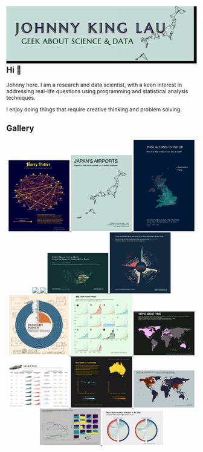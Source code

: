 ![](img/profile_banner.png)
Hi 👋 
---

Johnny here. I am a research and data scientist, with a keen interest in addressing real-life questions using programming and statistical analysis techniques.

I enjoy doing things that require creative thinking and problem solving.


Gallery
---
<p align= "center">
  <a href="https://github.com/jonkingseestheworld/jkl-data-viz/blob/main/HarryPotter_traits/HP_trait_similarity_network.png"> 
    <img src="https://github.com/jonkingseestheworld/jkl-data-viz/blob/main/HarryPotter_traits/HP_trait_similarity_network.png" width="32%" /> </a>
  <a href="https://github.com/jonkingseestheworld/30DayMapChallenge/blob/main/2_Line/2_Line_jpn_airports.png"> 
    <img src="https://github.com/jonkingseestheworld/30DayMapChallenge/blob/main/2_Line/2_Line_jpn_airports.png" width="32%" /> </a>
  <a href="https://github.com/jonkingseestheworld/30DayMapChallenge/blob/main/1_Point/1_Point_uk_pubs_starbucks.png"> 
    <img src="https://github.com/jonkingseestheworld/30DayMapChallenge/blob/main/1_Point/1_Point_uk_pubs_starbucks.png" width="32%" /> </a>


  <a href="https://github.com/jonkingseestheworld/TidyTuesdayPlots/blob/main/2023/20230711wk28/tt20230711wk28_global_temp.gif"> 
    <img src="https://github.com/jonkingseestheworld/TidyTuesdayPlots/blob/main/2023/20230711wk28/tt20230711wk28_global_temp.gif" width="32%" /> </a>
  <a href="https://github.com/jonkingseestheworld/TidyTuesdayPlots/blob/main/2023/20230711wk28/tt20230711wk28_NorthernHemi_temp.gif"> 
    <img src="https://github.com/jonkingseestheworld/TidyTuesdayPlots/blob/main/2023/20230711wk28/tt20230711wk28_NorthernHemi_temp.gif" width="32%" /> </a>
  <a href="https://github.com/jonkingseestheworld/TidyTuesdayPlots/blob/main/2023/20230704wk27/tt20230704wk27_hist_markers.png"> 
    <img src="https://github.com/jonkingseestheworld/TidyTuesdayPlots/blob/main/2023/20230704wk27/tt20230704wk27_hist_markers.png" width="32%" /> </a>
    
  
  <a href="https://github.com/jonkingseestheworld/TidyTuesdayPlots/blob/main/2023/20230425wk17/tt20230425wk17_marathon.png"> 
    <img src="https://github.com/jonkingseestheworld/TidyTuesdayPlots/blob/main/2023/20230425wk17/tt20230425wk17_marathon.png" width="32%" /> </a>
  <a href="https://github.com/jonkingseestheworld/JKL-Data-Viz/blob/main/AccessEaseRanking/PassportAccessRank2023_plot.png"> 
    <img src="https://github.com/jonkingseestheworld/JKL-Data-Viz/blob/main/AccessEaseRanking/PassportAccessRank2023_plot.png" width="32%" /> </a>
  <a href="https://github.com/jonkingseestheworld/TidyTuesdayPlots/tree/main/2023/20230207wk6"> 
    <img src="https://github.com/jonkingseestheworld/TidyTuesdayPlots/blob/main/2023/20230207wk6/tt20230207wk6_techstockprice.png" width="32%" /> </a>
  

  <a href="https://github.com/jonkingseestheworld/TidyTuesdayPlots/blob/main/2023/20230328wk13/tt20230329wk13_timezones.png"> 
    <img src="https://github.com/jonkingseestheworld/TidyTuesdayPlots/blob/main/2023/20230328wk13/tt20230329wk13_timezones.png" width="32%" /> </a> 
  <a href="https://github.com/jonkingseestheworld/TidyTuesdayPlots/blob/main/2023/20230214wk7/tt20230214wk7_hollywoodAge.png"> 
    <img src="https://github.com/jonkingseestheworld/TidyTuesdayPlots/blob/main/2023/20230214wk7/tt20230214wk7_hollywoodAge.png" width="32%" /> </a>
  <a href="https://github.com/jonkingseestheworld/TidyTuesdayPlots/blob/main/2023/20230307wk10/tt20230307wk10_numbats.png"> 
    <img src="https://github.com/jonkingseestheworld/TidyTuesdayPlots/blob/main/2023/20230307wk10/tt20230307wk10_numbats.png" width="32%" /> </a>

  
  
  <a href="https://github.com/jonkingseestheworld/TidyTuesdayPlots/blob/main/2022/wk38_20220920_waste/20220920_WasteManagement1.png"> 
    <img src="https://github.com/jonkingseestheworld/TidyTuesdayPlots/blob/main/2022/wk38_20220920_waste/20220920_WasteManagement1.png" width="32%" /> </a>
  <a href="https://github.com/jonkingseestheworld/TidyTuesdayPlots/blob/main/2022/wk29_20220719_Technology/20220719_tech_energy_WEUR.png"> 
    <img src="https://github.com/jonkingseestheworld/TidyTuesdayPlots/blob/main/2022/wk29_20220719_Technology/20220719_tech_energy_WEUR.png" width="32%" /> </a>
  <a href="https://github.com/jonkingseestheworld/TidyTuesdayPlots/blob/main/2022/wk39_20220927_Artists/20220927_USA_artists.png"> 
    <img src="https://github.com/jonkingseestheworld/TidyTuesdayPlots/blob/main/2022/wk39_20220927_Artists/20220927_USA_artists.png" width="32%" /> </a>

</p>




<!--
**jonkingseestheworld/jonkingseestheworld** is a ✨ _special_ ✨ repository because its `README.md` (this file) appears on your GitHub profile.

Here are some ideas to get you started:

- 🔭 I’m currently working on ...
- 🌱 I’m currently learning ...
- 👯 I’m looking to collaborate on ...
- 🤔 I’m looking for help with ...
- 💬 Ask me about ...
- 📫 How to reach me: ...
- 😄 Pronouns: ...
- ⚡ Fun fact: ...
-->
